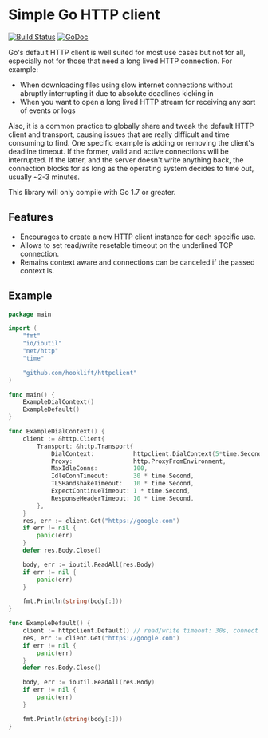 # Simple Go HTTP client
[![Build Status](https://travis-ci.org/hooklift/httpclient.svg?branch=master)](https://travis-ci.org/hooklift/httpclient)
[![GoDoc](https://godoc.org/github.com/hooklift/httpclient?status.svg)](https://godoc.org/github.com/hooklift/httpclient)

Go's default HTTP client is well suited for most use cases but not for all, especially not for those that need a
long lived HTTP connection. For example:

* When downloading files using slow internet connections without abruptly interrupting it due to absolute deadlines kicking in
* When you want to open a long lived HTTP stream for receiving any sort of events or logs

Also, it is a common practice to globally share and tweak the default HTTP client and transport, causing issues that are
really difficult and time consuming to find. One specific example is adding or removing the client's deadline timeout.
If the former, valid and active connections will be interrupted. If the latter, and the server doesn't write anything back,
the connection blocks for as long as the operating system decides to time out, usually ~2-3 minutes.

This library will only compile with Go 1.7 or greater.

## Features

* Encourages to create a new HTTP client instance for each specific use.
* Allows to set read/write resetable timeout on the underlined TCP connection.
* Remains context aware and connections can be canceled if the passed context is.


## Example

```go
package main

import (
	"fmt"
	"io/ioutil"
	"net/http"
	"time"

	"github.com/hooklift/httpclient"
)

func main() {
	ExampleDialContext()
	ExampleDefault()
}

func ExampleDialContext() {
	client := &http.Client{
		Transport: &http.Transport{
			DialContext:           httpclient.DialContext(5*time.Second, 5*time.Second),
			Proxy:                 http.ProxyFromEnvironment,
			MaxIdleConns:          100,
			IdleConnTimeout:       30 * time.Second,
			TLSHandshakeTimeout:   10 * time.Second,
			ExpectContinueTimeout: 1 * time.Second,
			ResponseHeaderTimeout: 10 * time.Second,
		},
	}
	res, err := client.Get("https://google.com")
	if err != nil {
		panic(err)
	}
	defer res.Body.Close()

	body, err := ioutil.ReadAll(res.Body)
	if err != nil {
		panic(err)
	}

	fmt.Println(string(body[:]))
}

func ExampleDefault() {
	client := httpclient.Default() // read/write timeout: 30s, connect timeout: 10s
	res, err := client.Get("https://google.com")
	if err != nil {
		panic(err)
	}
	defer res.Body.Close()

	body, err := ioutil.ReadAll(res.Body)
	if err != nil {
		panic(err)
	}

	fmt.Println(string(body[:]))
}
```
